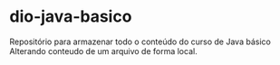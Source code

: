 # dio-java-basico
Repositório para armazenar todo o conteúdo do curso de Java básico
Alterando conteudo de um arquivo de forma local.